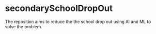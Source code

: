 # secondarySchoolDropOut
The reposition aims to reduce the the school drop out using AI and ML to solve the problem.
